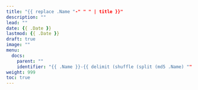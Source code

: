```yaml
---
title: "{{ replace .Name "-" " " | title }}"
description: ""
lead: ""
date: {{ .Date }}
lastmod: {{ .Date }}
draft: true
image: ""
menu:
  docs:
    parent: ""
    identifier: "{{ .Name }}-{{ delimit (shuffle (split (md5 .Name) "" )) "" }}"
weight: 999
toc: true
---
```

